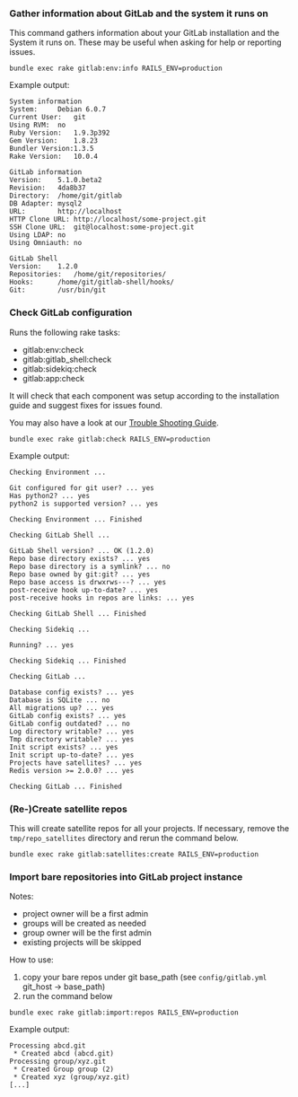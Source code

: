 ### Gather information about GitLab and the system it runs on

This command gathers information about your GitLab installation and the System
it runs on. These may be useful when asking for help or reporting issues.

```
bundle exec rake gitlab:env:info RAILS_ENV=production
```

Example output:

```
System information
System:		Debian 6.0.7
Current User:	git
Using RVM:	no
Ruby Version:	1.9.3p392
Gem Version:	1.8.23
Bundler Version:1.3.5
Rake Version:	10.0.4

GitLab information
Version:	5.1.0.beta2
Revision:	4da8b37
Directory:	/home/git/gitlab
DB Adapter:	mysql2
URL:		http://localhost
HTTP Clone URL:	http://localhost/some-project.git
SSH Clone URL:	git@localhost:some-project.git
Using LDAP:	no
Using Omniauth:	no

GitLab Shell
Version:	1.2.0
Repositories:	/home/git/repositories/
Hooks:		/home/git/gitlab-shell/hooks/
Git:		/usr/bin/git
```


### Check GitLab configuration

Runs the following rake tasks:

* gitlab:env:check
* gitlab:gitlab_shell:check
* gitlab:sidekiq:check
* gitlab:app:check

It will check that each component was setup according to the installation guide and suggest fixes for issues found.

You may also have a look at our [Trouble Shooting Guide](https://github.com/gitlabhq/gitlab-public-wiki/wiki/Trouble-Shooting-Guide).

```
bundle exec rake gitlab:check RAILS_ENV=production
```

Example output:

```
Checking Environment ...

Git configured for git user? ... yes
Has python2? ... yes
python2 is supported version? ... yes

Checking Environment ... Finished

Checking GitLab Shell ...

GitLab Shell version? ... OK (1.2.0)
Repo base directory exists? ... yes
Repo base directory is a symlink? ... no
Repo base owned by git:git? ... yes
Repo base access is drwxrws---? ... yes
post-receive hook up-to-date? ... yes
post-receive hooks in repos are links: ... yes

Checking GitLab Shell ... Finished

Checking Sidekiq ...

Running? ... yes

Checking Sidekiq ... Finished

Checking GitLab ...

Database config exists? ... yes
Database is SQLite ... no
All migrations up? ... yes
GitLab config exists? ... yes
GitLab config outdated? ... no
Log directory writable? ... yes
Tmp directory writable? ... yes
Init script exists? ... yes
Init script up-to-date? ... yes
Projects have satellites? ... yes
Redis version >= 2.0.0? ... yes

Checking GitLab ... Finished
```


### (Re-)Create satellite repos

This will create satellite repos for all your projects.
If necessary, remove the `tmp/repo_satellites` directory and rerun the command below.

```
bundle exec rake gitlab:satellites:create RAILS_ENV=production
```

### Import bare repositories into GitLab project instance

Notes:

* project owner will be a first admin
* groups will be created as needed
* group owner will be the first admin
* existing projects will be skipped

How to use:

1. copy your bare repos under git base_path (see `config/gitlab.yml` git_host -> base_path)
2. run the command below

```
bundle exec rake gitlab:import:repos RAILS_ENV=production
```

Example output:

```
Processing abcd.git
 * Created abcd (abcd.git)
Processing group/xyz.git
 * Created Group group (2)
 * Created xyz (group/xyz.git)
[...]
```
